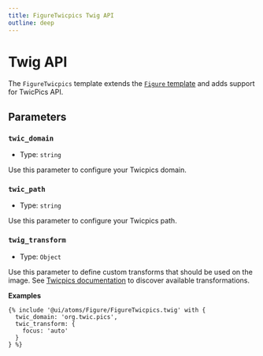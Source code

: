 ```yaml
---
title: FigureTwicpics Twig API
outline: deep
---
```


# Twig API

The `FigureTwicpics` template extends the [`Figure` template](/atoms/Figure/twig-api.html) and adds support for TwicPics API.

## Parameters

### `twic_domain`

- Type: `string`

Use this parameter to configure your Twicpics domain.

### `twic_path`

- Type: `string`

Use this parameter to configure your Twicpics path.

### `twig_transform`

- Type: `Object`

Use this parameter to define custom transforms that should be used on the image. See [Twicpics documentation](https://www.twicpics.com/docs/reference/transformations) to discover available transformations.

**Examples**

```twig
{% include '@ui/atoms/Figure/FigureTwicpics.twig' with {
  twic_domain: 'org.twic.pics',
  twic_transform: {
    focus: 'auto'
  }
} %}
```

